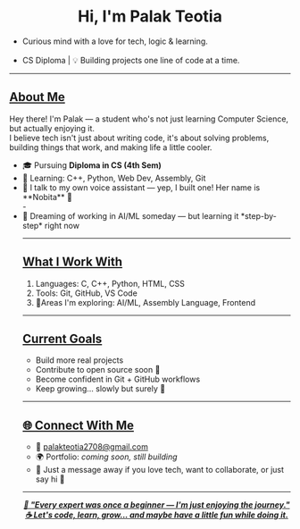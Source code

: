 <h1 align="center">Hi, I'm Palak Teotia</h1>
<p align="center"><ul>
 <li> Curious mind with a love for tech, logic & learning.</li><br>
  <li> CS Diploma | 💡 Building projects one line of code at a time.</li>
</ul></p>

<hr>

<h2><b><u>About Me</u></b></h2>

<p> Hey there! I'm Palak — a student who's not just learning Computer Science, but actually enjoying it.<br>
I believe tech isn't just about writing code, it's about solving problems, building things that work, and making life a little cooler.</p>
<ul>
  <li>🎓 Pursuing <b>Diploma in CS (4th Sem)</b></li>
  <li>🧠 Learning: C++, Python, Web Dev, Assembly, Git</li>
  <li>💬 I talk to my own voice assistant — yep, I built one! Her name is **Nobita** 🤖</li> -
  <li>💭 Dreaming of working in AI/ML someday — but learning it *step-by-step* right now</li>

<hr>

<h2> <b> <u> What I Work With </u> </b> </h2>
<ol>
  <li>Languages: C, C++, Python, HTML, CSS</li>
  <li>Tools: Git, GitHub, VS Code</li>
  <li>🎯Areas I'm exploring: AI/ML, Assembly Language, Frontend</li>
</ol>
  

<hr>

<h2> <b> <u> Current Goals </u> </b> </h2>
<ul>
  <li> Build more real projects</li>
  <li> Contribute to open source soon 🤝</li>
  <li> Become confident in Git + GitHub workflows</li>
  <li> Keep growing... slowly but surely 🚀</li>
</ul>

<hr>

<h2> <b> <u> 🌐 Connect With Me </u> </b> </h2>
<ul>
 <li>📧 <a href="mailto:palakteotia2708@gmail.com">palakteotia2708@gmail.com</a></li>
 <li>🌍 Portfolio: <i>coming soon, still building </i></li>
 <li>💬 Just a message away if you love tech, want to collaborate, or just say hi 🙂</li>
</ul>

<hr>

<p align="center">
  <b> <i> <u> 💬 "Every expert was once a beginner — I'm just enjoying the journey."  
  <br>
  ☕ Let's code, learn, grow... and maybe have a little fun while doing it.</u> </i> </b>
</p>
